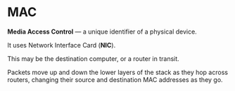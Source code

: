 # MAC
**Media Access Control** — a unique identifier of a physical device.

It uses Network Interface Card (**NIC**).

This may be the destination computer, or a router in transit.

Packets move up and down the lower layers of the stack as they hop across
routers, changing their source and destination MAC addresses as they go.
